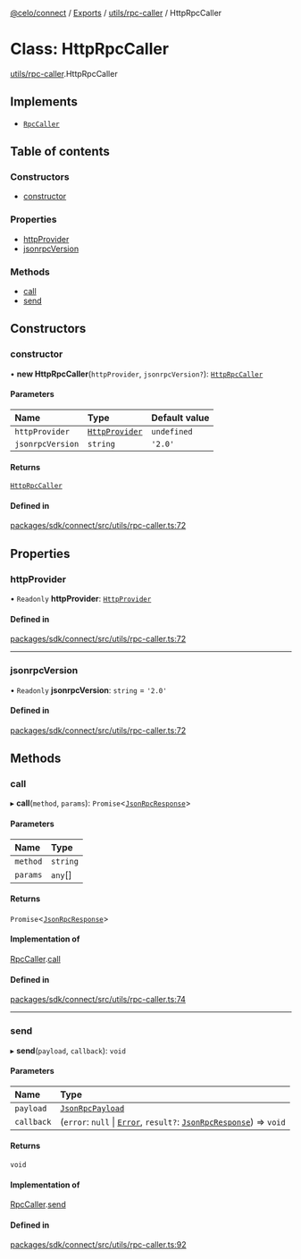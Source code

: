 [@celo/connect](../README.md) / [Exports](../modules.md) / [utils/rpc-caller](../modules/utils_rpc_caller.md) / HttpRpcCaller

# Class: HttpRpcCaller

[utils/rpc-caller](../modules/utils_rpc_caller.md).HttpRpcCaller

## Implements

- [`RpcCaller`](../interfaces/utils_rpc_caller.RpcCaller.md)

## Table of contents

### Constructors

- [constructor](utils_rpc_caller.HttpRpcCaller.md#constructor)

### Properties

- [httpProvider](utils_rpc_caller.HttpRpcCaller.md#httpprovider)
- [jsonrpcVersion](utils_rpc_caller.HttpRpcCaller.md#jsonrpcversion)

### Methods

- [call](utils_rpc_caller.HttpRpcCaller.md#call)
- [send](utils_rpc_caller.HttpRpcCaller.md#send)

## Constructors

### constructor

• **new HttpRpcCaller**(`httpProvider`, `jsonrpcVersion?`): [`HttpRpcCaller`](utils_rpc_caller.HttpRpcCaller.md)

#### Parameters

| Name | Type | Default value |
| :------ | :------ | :------ |
| `httpProvider` | [`HttpProvider`](../interfaces/types.HttpProvider.md) | `undefined` |
| `jsonrpcVersion` | `string` | `'2.0'` |

#### Returns

[`HttpRpcCaller`](utils_rpc_caller.HttpRpcCaller.md)

#### Defined in

[packages/sdk/connect/src/utils/rpc-caller.ts:72](https://github.com/celo-org/developer-tooling/blob/master/packages/sdk/connect/src/utils/rpc-caller.ts#L72)

## Properties

### httpProvider

• `Readonly` **httpProvider**: [`HttpProvider`](../interfaces/types.HttpProvider.md)

#### Defined in

[packages/sdk/connect/src/utils/rpc-caller.ts:72](https://github.com/celo-org/developer-tooling/blob/master/packages/sdk/connect/src/utils/rpc-caller.ts#L72)

___

### jsonrpcVersion

• `Readonly` **jsonrpcVersion**: `string` = `'2.0'`

#### Defined in

[packages/sdk/connect/src/utils/rpc-caller.ts:72](https://github.com/celo-org/developer-tooling/blob/master/packages/sdk/connect/src/utils/rpc-caller.ts#L72)

## Methods

### call

▸ **call**(`method`, `params`): `Promise`\<[`JsonRpcResponse`](../interfaces/types.JsonRpcResponse.md)\>

#### Parameters

| Name | Type |
| :------ | :------ |
| `method` | `string` |
| `params` | `any`[] |

#### Returns

`Promise`\<[`JsonRpcResponse`](../interfaces/types.JsonRpcResponse.md)\>

#### Implementation of

[RpcCaller](../interfaces/utils_rpc_caller.RpcCaller.md).[call](../interfaces/utils_rpc_caller.RpcCaller.md#call)

#### Defined in

[packages/sdk/connect/src/utils/rpc-caller.ts:74](https://github.com/celo-org/developer-tooling/blob/master/packages/sdk/connect/src/utils/rpc-caller.ts#L74)

___

### send

▸ **send**(`payload`, `callback`): `void`

#### Parameters

| Name | Type |
| :------ | :------ |
| `payload` | [`JsonRpcPayload`](../interfaces/types.JsonRpcPayload.md) |
| `callback` | (`error`: ``null`` \| [`Error`](../interfaces/types.Error.md), `result?`: [`JsonRpcResponse`](../interfaces/types.JsonRpcResponse.md)) => `void` |

#### Returns

`void`

#### Implementation of

[RpcCaller](../interfaces/utils_rpc_caller.RpcCaller.md).[send](../interfaces/utils_rpc_caller.RpcCaller.md#send)

#### Defined in

[packages/sdk/connect/src/utils/rpc-caller.ts:92](https://github.com/celo-org/developer-tooling/blob/master/packages/sdk/connect/src/utils/rpc-caller.ts#L92)
